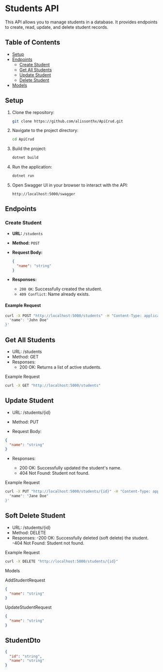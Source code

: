 # Students API

This API allows you to manage students in a database. It provides endpoints to create, read, update, and delete student records.

## Table of Contents

- [Setup](#setup)
- [Endpoints](#endpoints)
  - [Create Student](#create-student)
  - [Get All Students](#get-all-students)
  - [Update Student](#update-student)
  - [Delete Student](#delete-student)
- [Models](#models)

## Setup

1. Clone the repository:

    ```bash
    git clone https://github.com/alissonthx/ApiCrud.git
    ```

2. Navigate to the project directory:

    ```bash
    cd ApiCrud
    ```

3. Build the project:

    ```bash
    dotnet build
    ```

4. Run the application:

    ```bash
    dotnet run
    ```

5. Open Swagger UI in your browser to interact with the API:

    ```
    http://localhost:5000/swagger
    ```

## Endpoints

### Create Student

- **URL:** `/students`
- **Method:** `POST`
- **Request Body:**

    ```json
    {
      "name": "string"
    }
    ```

- **Responses:**
  - `200 OK`: Successfully created the student.
  - `409 Conflict`: Name already exists.

#### Example Request

```bash
curl -X POST "http://localhost:5000/students" -H "Content-Type: application/```json" -d '{
  "name": "John Doe"
}'
```

## Get All Students
- URL: /students
- Method: GET
- Responses:
  - 200 OK: Returns a list of active students.

Example Request

```bash
curl -X GET "http://localhost:5000/students"
```

## Update Student
- URL: /students/{id}

- Method: PUT

- Request Body:

```json
{
  "name": "string"
}
```

- Responses:

  - 200 OK: Successfully updated the student's name.
  - 404 Not Found: Student not found.
    
Example Request
```bash
curl -X PUT "http://localhost:5000/students/{id}" -H "Content-Type: application/```json" -d '{
  "name": "Jane Doe"
}'
```

## Soft Delete Student
- URL: /students/{id}
- Method: DELETE
- Responses:
  -200 OK: Successfully deleted (soft delete) the student.
  -404 Not Found: Student not found.
  
Example Request
```bash
curl -X DELETE "http://localhost:5000/students/{id}"
```

Models

AddStudentRequest
```json
{
  "name": "string"
}
```

UpdateStudentRequest
```json
{
  "name": "string"
}
```

## StudentDto
```json
{
  "id": "string",
  "name": "string"
}
```
